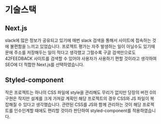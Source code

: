 # 기술스택

## Next.js

slack에 많은 정보가 공유되고 있기에 매번 slack 검색을 통해서 사이트에 접속하는 것에 불편함을 느끼고 있었습니다. 프로젝트 평가는 자주 발생하는 일이 아닐수도 있기때문에 주소를 저장해두는 일이 적다고 생각했고 그럴수록 구글 검색만으로도 42FEEDBACK 사이트를 검색할 수 있어야 사용자가 사용하기 편할 것이라고 생각하여 SEO에 더 적합한 Next.js를 선택하였습니다.

## Styled-component

작은 프로젝트는 하나의 CSS 파일에 style을 관리해도 무리가 없지만 당장의 버전 0의 구현은 작지만 설계를 크게 가져갈 계획인 해당 프로젝트의 경우 CSS와 JS 파일이 복잡해질 수 있다고 생각했습니다. 관련된 CSS를 JS와 함께 관리하는 것이 해당 프로젝트를 인수인계할 때에도 편리할 것이라 판단하여 styled-component를 적용하였습니다.
